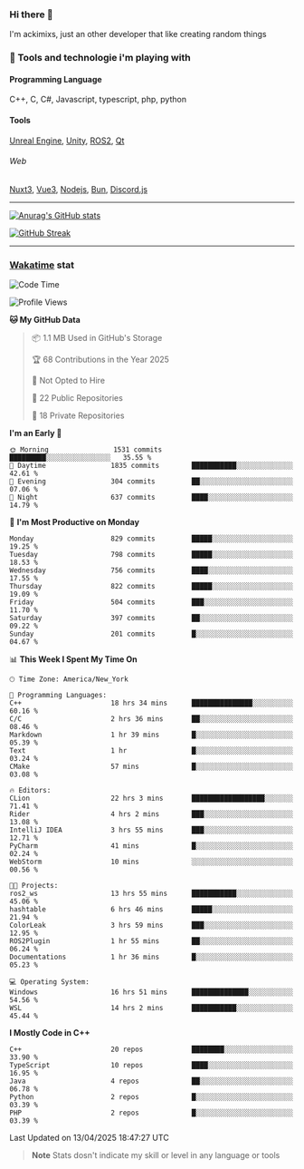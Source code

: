 ### Hi there 👋

I'm ackimixs, just an other developer that like creating random things

### 🧰 Tools and technologie i'm playing with

#### Programming Language
C++, C, C#, Javascript, typescript, php, python

#### Tools
[Unreal Engine](https://www.unrealengine.com), [Unity](https://unity.com/), [ROS2](https://ros.org/), [Qt](https://www.qt.io/)

###### Web
[Nuxt3](https://nuxt.com/), [Vue3](https://vuejs.org/), [Nodejs](https://nodejs.org), [Bun](https://bun.sh/), [Discord.js](https://discord.js.org/)

---

[![Anurag's GitHub stats](https://github-readme-stats.vercel.app/api?username=ackimixs&show_icons=true&theme=github_dark&count_private=true)](https://github.com/anuraghazra/github-readme-stats)

[![GitHub Streak](https://github-readme-streak-stats.herokuapp.com?user=Ackimixs&theme=github-dark-blue&date_format=j%20M%5B%20Y%5D&mode=weekly)](https://git.io/streak-stats)

---
 
 ### [Wakatime](https://wakatime.com/) stat

<!--START_SECTION:waka-->
![Code Time](http://img.shields.io/badge/Code%20Time-1%2C550%20hrs%2037%20mins-blue)

![Profile Views](http://img.shields.io/badge/Profile%20Views-0-blue)

**🐱 My GitHub Data** 

> 📦 1.1 MB Used in GitHub's Storage 
 > 
> 🏆 68 Contributions in the Year 2025
 > 
> 🚫 Not Opted to Hire
 > 
> 📜 22 Public Repositories 
 > 
> 🔑 18 Private Repositories 
 > 
**I'm an Early 🐤** 

```text
🌞 Morning                1531 commits        █████████░░░░░░░░░░░░░░░░   35.55 % 
🌆 Daytime                1835 commits        ███████████░░░░░░░░░░░░░░   42.61 % 
🌃 Evening                304 commits         ██░░░░░░░░░░░░░░░░░░░░░░░   07.06 % 
🌙 Night                  637 commits         ████░░░░░░░░░░░░░░░░░░░░░   14.79 % 
```
📅 **I'm Most Productive on Monday** 

```text
Monday                   829 commits         █████░░░░░░░░░░░░░░░░░░░░   19.25 % 
Tuesday                  798 commits         █████░░░░░░░░░░░░░░░░░░░░   18.53 % 
Wednesday                756 commits         ████░░░░░░░░░░░░░░░░░░░░░   17.55 % 
Thursday                 822 commits         █████░░░░░░░░░░░░░░░░░░░░   19.09 % 
Friday                   504 commits         ███░░░░░░░░░░░░░░░░░░░░░░   11.70 % 
Saturday                 397 commits         ██░░░░░░░░░░░░░░░░░░░░░░░   09.22 % 
Sunday                   201 commits         █░░░░░░░░░░░░░░░░░░░░░░░░   04.67 % 
```


📊 **This Week I Spent My Time On** 

```text
🕑︎ Time Zone: America/New_York

💬 Programming Languages: 
C++                      18 hrs 34 mins      ███████████████░░░░░░░░░░   60.16 % 
C/C                      2 hrs 36 mins       ██░░░░░░░░░░░░░░░░░░░░░░░   08.46 % 
Markdown                 1 hr 39 mins        █░░░░░░░░░░░░░░░░░░░░░░░░   05.39 % 
Text                     1 hr                █░░░░░░░░░░░░░░░░░░░░░░░░   03.24 % 
CMake                    57 mins             █░░░░░░░░░░░░░░░░░░░░░░░░   03.08 % 

🔥 Editors: 
CLion                    22 hrs 3 mins       ██████████████████░░░░░░░   71.41 % 
Rider                    4 hrs 2 mins        ███░░░░░░░░░░░░░░░░░░░░░░   13.08 % 
IntelliJ IDEA            3 hrs 55 mins       ███░░░░░░░░░░░░░░░░░░░░░░   12.71 % 
PyCharm                  41 mins             █░░░░░░░░░░░░░░░░░░░░░░░░   02.24 % 
WebStorm                 10 mins             ░░░░░░░░░░░░░░░░░░░░░░░░░   00.56 % 

🐱‍💻 Projects: 
ros2_ws                  13 hrs 55 mins      ███████████░░░░░░░░░░░░░░   45.06 % 
hashtable                6 hrs 46 mins       █████░░░░░░░░░░░░░░░░░░░░   21.94 % 
ColorLeak                3 hrs 59 mins       ███░░░░░░░░░░░░░░░░░░░░░░   12.95 % 
ROS2Plugin               1 hr 55 mins        ██░░░░░░░░░░░░░░░░░░░░░░░   06.24 % 
Documentations           1 hr 36 mins        █░░░░░░░░░░░░░░░░░░░░░░░░   05.23 % 

💻 Operating System: 
Windows                  16 hrs 51 mins      ██████████████░░░░░░░░░░░   54.56 % 
WSL                      14 hrs 2 mins       ███████████░░░░░░░░░░░░░░   45.44 % 
```

**I Mostly Code in C++** 

```text
C++                      20 repos            ████████░░░░░░░░░░░░░░░░░   33.90 % 
TypeScript               10 repos            ████░░░░░░░░░░░░░░░░░░░░░   16.95 % 
Java                     4 repos             ██░░░░░░░░░░░░░░░░░░░░░░░   06.78 % 
Python                   2 repos             █░░░░░░░░░░░░░░░░░░░░░░░░   03.39 % 
PHP                      2 repos             █░░░░░░░░░░░░░░░░░░░░░░░░   03.39 % 
```




 Last Updated on 13/04/2025 18:47:27 UTC
<!--END_SECTION:waka-->

> **Note**
> Stats dosn't indicate my skill or level in any language or tools

